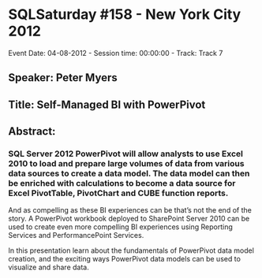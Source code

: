 # SQLSaturday #158 - New York City 2012
Event Date: 04-08-2012 - Session time: 00:00:00 - Track: Track 7
## Speaker: Peter Myers
## Title: Self-Managed BI with PowerPivot
## Abstract:
### SQL Server 2012 PowerPivot will allow analysts to use Excel 2010 to load and prepare large volumes of data from various data sources to create a data model. The data model can then be enriched with calculations to become a data source for Excel PivotTable, PivotChart and CUBE function reports.

And as compelling as these BI experiences can be that’s not the end of the story. A PowerPivot workbook deployed to SharePoint Server 2010 can be used to create even more compelling BI experiences using Reporting Services and PerformancePoint Services.

In this presentation learn about the fundamentals of PowerPivot data model creation, and the exciting ways PowerPivot data models can be used to visualize and share data.
